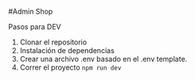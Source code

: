 #Admin Shop

Pasos para DEV

1. Clonar el repositorio
2. Instalación de dependencias
3. Crear una archivo .env basado en el .env template.
4. Correr el proyecto `npm run dev `
